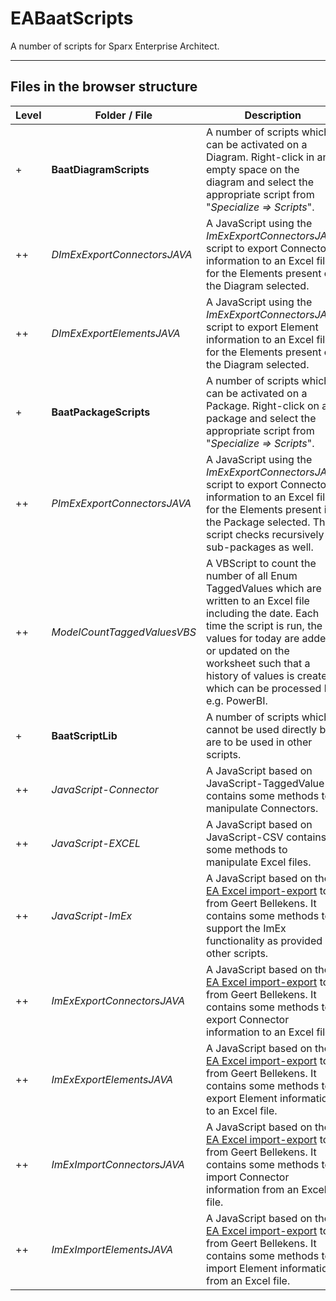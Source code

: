 # EABaatScripts
A number of scripts for Sparx Enterprise Architect.

---

## Files in the browser structure

| Level | Folder / File | Description |
| ----------- | ----------- | ----------- |
| + | **BaatDiagramScripts** | A number of scripts which can be activated on a Diagram. Right-click in an empty space on the diagram and select the appropriate script from "*Specialize => Scripts*". |
| ++ | *DImExExportConnectorsJAVA* | A JavaScript using the *ImExExportConnectorsJAVA* script to export Connector information to an Excel file for the Elements present on the Diagram selected. |
| ++ | *DImExExportElementsJAVA* | A JavaScript using the *ImExExportConnectorsJAVA* script to export Element information to an Excel file for the Elements present on the Diagram selected. |
| + | **BaatPackageScripts** | A number of scripts which can be activated on a Package. Right-click on a package and select the appropriate script from "*Specialize => Scripts*". |
| ++ | *PImExExportConnectorsJAVA* | A JavaScript using the *ImExExportConnectorsJAVA* script to export Connector information to an Excel file for the Elements present in the Package selected. The script checks recursively all sub-packages as well. |
| ++ | *ModelCountTaggedValuesVBS* | A VBScript to count the number of all Enum TaggedValues which are written to an Excel file including the date. Each time the script is run, the values for today are added or updated on the worksheet such that a history of values is created which can be processed by e.g. PowerBI. |
| + | **BaatScriptLib** | A number of scripts which cannot be used directly but are to be used in other scripts. |
| ++ | *JavaScript-Connector* | A JavaScript based on JavaScript-TaggedValue contains some methods to manipulate Connectors. |
| ++ | *JavaScript-EXCEL* | A JavaScript based on JavaScript-CSV contains some methods to manipulate Excel files. |
| ++ | *JavaScript-ImEx* | A JavaScript based on the [EA Excel import-export](https://bellekens.com/ea-excel-import-export/) tool from Geert Bellekens. It contains some methods to support the ImEx functionality as provided in other scripts. |
| ++ | *ImExExportConnectorsJAVA* | A JavaScript based on the [EA Excel import-export](https://bellekens.com/ea-excel-import-export/) tool from Geert Bellekens. It contains some methods to export Connector information to an Excel file. |
| ++ | *ImExExportElementsJAVA* | A JavaScript based on the [EA Excel import-export](https://bellekens.com/ea-excel-import-export/) tool from Geert Bellekens. It contains some methods to export Element information to an Excel file. |
| ++ | *ImExImportConnectorsJAVA* | A JavaScript based on the [EA Excel import-export](https://bellekens.com/ea-excel-import-export/) tool from Geert Bellekens. It contains some methods to import Connector information from an Excel file. |
| ++ | *ImExImportElementsJAVA* | A JavaScript based on the [EA Excel import-export](https://bellekens.com/ea-excel-import-export/) tool from Geert Bellekens. It contains some methods to import Element information from an Excel file. |

